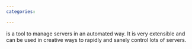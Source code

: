 ```yaml
---
categories:

---
```

<CFEngine> is a tool to manage servers in an automated way. It is very
extensible and can be used in creative ways to rapidly and sanely
control lots of servers.
